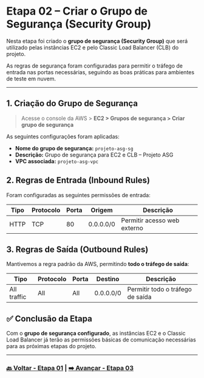 # Etapa 02 – Criar o Grupo de Segurança (Security Group)

Nesta etapa foi criado o **grupo de segurança (Security Group)** que será utilizado pelas instâncias EC2 e pelo Classic Load Balancer (CLB) do projeto.

As regras de segurança foram configuradas para permitir o tráfego de entrada nas portas necessárias, seguindo as boas práticas para ambientes de teste em nuvem.

---

## 1. Criação do Grupo de Segurança

>Acesse o console da AWS > **EC2 > Grupos de segurança > Criar grupo de segurança**

As seguintes configurações foram aplicadas:

- **Nome do grupo de segurança:** `projeto-asg-sg`
- **Descrição:** Grupo de segurança para EC2 e CLB – Projeto ASG
- **VPC associada:** `projeto-asg-vpc`

## 2. Regras de Entrada (Inbound Rules)

Foram configuradas as seguintes permissões de entrada:

| Tipo      | Protocolo | Porta | Origem      | Descrição                      |
|-----------|-----------|------ |-------------|--------------------------------|
| HTTP      | TCP       | 80    | 0.0.0.0/0   | Permitir acesso web externo    |

## 3. Regras de Saída (Outbound Rules)

Mantivemos a regra padrão da AWS, permitindo **todo o tráfego de saída**:

| Tipo          | Protocolo | Porta | Destino    | Descrição                  |
|---------------|-----------|------ |------------|----------------------------|
| All traffic   | All       | All   | 0.0.0.0/0  | Permitir todo o tráfego de saída |

## ✅ Conclusão da Etapa

Com o **grupo de segurança configurado**, as instâncias EC2 e o Classic Load Balancer já terão as permissões básicas de comunicação necessárias para as próximas etapas do projeto.

---

### **[🔙 Voltar - Etapa 01](etapa-01-criacao-vpc.md) | [➡️ Avançar - Etapa 03](etapa-03-ec2-userdata.md)**